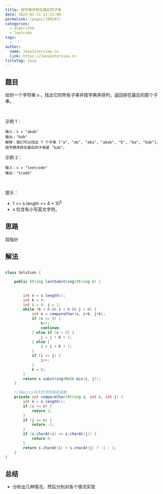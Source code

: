```yaml
---
title: 按字典序排在最后的子串
date: 2023-02-21 21:31:09
permalink: /pages/19914f/
categories:
  - algorithm
  - leetcode
tags:
  - 
author: 
  name: JavaInterview.cn
  link: https://JavaInterview.cn
titleTag: Java
---
```


## 题目

给你一个字符串 s ，找出它的所有子串并按字典序排列，返回排在最后的那个子串。

 

示例 1：

    输入：s = "abab"
    输出："bab"
    解释：我们可以找出 7 个子串 ["a", "ab", "aba", "abab", "b", "ba", "bab"]。按字典序排在最后的子串是 "bab"。
示例 2：

    输入：s = "leetcode"
    输出："tcode"
 

提示：

- 1 <= s.length <= 4 * 10<sup>5</sup>
- s 仅含有小写英文字符。

## 思路

双指针

## 解法
```java

class Solution {

    public String lastSubstring(String s) {
 
 
        int n = s.length();
        int k = 0;
        int i = 0, j = 1;
        while (k < n && i < n && j < n) {
            int x = compareChar(s, i+k, j+k);
            if (x == 0) {
                k++;
                continue;
            } else if (x < 0) {
                j = j + k + 1;
            } else {
                i = i + k + 1;
            }
            if (i == j) {
                i++;
            }
            k = 0;
        }
        return s.substring(Math.min(i, j));
    }

    //将ascii码大的字符排在前面
    private int compareChar(String s, int i, int j) {
        int n = s.length();
        if (i >= n) {
            return 1;
        }
        if (j >= n) {
            return -1;
        }
        if (s.charAt(i) == s.charAt(j)) {
            return 0;
        }
        return s.charAt(i) > s.charAt(j) ? -1 : 1;
    }
}
```

## 总结

- 分析出几种情况，然后分别对各个情况实现 
